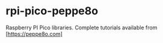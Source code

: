 # rpi-pico-peppe8o
Raspberry PI Pico libraries.
Complete tutorials available from [https://peppe8o.com]
